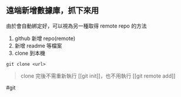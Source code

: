 ## 遠端新增數據庫，抓下來用
由於會自動綁定好，可以視為另一種取得 remote repo 的方法

1. github 新增 repo(remote) 
2. 新增 readme 等檔案
3. clone 到本機
```
git clone <url>
```
> clone 完後不需重新執行 [[git init]]，也不用執行 [[git remote add]]


#git